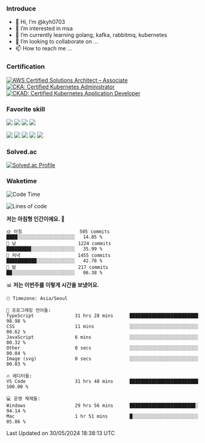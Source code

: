 ### Introduce

<!---
kyh0703/kyh0703 is a ✨ special ✨ repository because its `README.md` (this file) appears on your GitHub profile.
You can click the Preview link to take a look at your changes.
--->

- 👋 Hi, I’m @kyh0703
- 👀 I’m interested in msa
- 🌱 I’m currently learning golang, kafka, rabbitmq, kubernetes
- 💞️ I’m looking to collaborate on ...
- 📫 How to reach me ...

### Certification

<!--START_SECTION:badges-->
[![AWS Certified Solutions Architect – Associate](https://images.credly.com/size/110x110/images/0e284c3f-5164-4b21-8660-0d84737941bc/image.png)](http://www.credly.com/badges/09892086-1381-46b2-bf2d-b67c96fef65f "AWS Certified Solutions Architect – Associate")
[![CKA: Certified Kubernetes Administrator](https://images.credly.com/size/110x110/images/8b8ed108-e77d-4396-ac59-2504583b9d54/cka_from_cncfsite__281_29.png)](http://www.credly.com/badges/fdcd089e-c598-4c77-8383-73de53513b4b "CKA: Certified Kubernetes Administrator")
[![CKAD: Certified Kubernetes Application Developer](https://images.credly.com/size/110x110/images/f88d800c-5261-45c6-9515-0458e31c3e16/ckad_from_cncfsite.png)](http://www.credly.com/badges/d01db81e-fc4f-489b-bd4f-3439d9fe33aa "CKAD: Certified Kubernetes Application Developer")
<!--END_SECTION:badges-->

### Favorite skill

<img src="https://img.shields.io/badge/C-000000?style=flat&logo=c&logoColor=A8B9CC" /> <img src="https://img.shields.io/badge/C++-000000?style=flat&logo=c%2B%2B&logoColor=00599C" /> <img src="https://img.shields.io/badge/Go-000000?style=flat&logo=go&logoColor=00ADD8" /> <img src="https://img.shields.io/badge/nodejs-000000?style=flat&logo=node.js&logoColor=A8B9CC" />

<img src="https://img.shields.io/badge/Docker-000000?style=flat&logo=docker&logoColor=2496ED"/> <img src="https://img.shields.io/badge/Kubernetes-000000?style=flat&logo=kubernetes&logoColor=326CE5"/> <img src="https://img.shields.io/badge/rancher-000000?style=flat&logo=rancher&logoColor=0075A8"/> <img src="https://img.shields.io/badge/harbor-000000?style=flat&logo=harbor&logoColor=60B932"/> <img src="https://img.shields.io/badge/ceph-000000?style=flat&logo=ceph&logoColor=EF5C55"/>

### Solved.ac

[![Solved.ac Profile](http://mazassumnida.wtf/api/generate_badge?boj=kyh0703)](https://solved.ac/kyh0703)

### Waketime

<!--START_SECTION:waka-->
![Code Time](http://img.shields.io/badge/Code%20Time-3%2C062%20hrs%2011%20mins-blue)

![Lines of code](https://img.shields.io/badge/%EC%A0%80%EB%8A%94%20%EC%97%AC%ED%83%9C%EA%B9%8C%EC%A7%80%20-7.7%20million%20%EC%A4%84%EC%9D%98%20%EC%BD%94%EB%93%9C%EB%A5%BC%20%EC%9E%91%EC%84%B1%ED%96%88%EC%96%B4%EC%9A%94.-blue)

**저는 아침형 인간이에요. 🐤** 

```text
🌞 아침                     505 commits         ████░░░░░░░░░░░░░░░░░░░░░   14.85 % 
🌆 낮　                     1224 commits        █████████░░░░░░░░░░░░░░░░   35.99 % 
🌃 저녁                     1455 commits        ███████████░░░░░░░░░░░░░░   42.78 % 
🌙 밤　                     217 commits         ██░░░░░░░░░░░░░░░░░░░░░░░   06.38 % 
```


📊 **저는 이번주를 이렇게 시간을 보냈어요.** 

```text
🕑︎ Timezone: Asia/Seoul

💬 프로그래밍 언어들: 
TypeScript               31 hrs 28 mins      █████████████████████████   98.98 % 
CSS                      11 mins             ░░░░░░░░░░░░░░░░░░░░░░░░░   00.62 % 
JavaScript               6 mins              ░░░░░░░░░░░░░░░░░░░░░░░░░   00.32 % 
Other                    0 secs              ░░░░░░░░░░░░░░░░░░░░░░░░░   00.04 % 
Image (svg)              0 secs              ░░░░░░░░░░░░░░░░░░░░░░░░░   00.03 % 

🔥 에디터들: 
VS Code                  31 hrs 48 mins      █████████████████████████   100.00 % 

💻 운영 체제들: 
Windows                  29 hrs 56 mins      ████████████████████████░   94.14 % 
Mac                      1 hr 51 mins        █░░░░░░░░░░░░░░░░░░░░░░░░   05.86 % 
```


 Last Updated on 30/05/2024 18:38:13 UTC
<!--END_SECTION:waka-->
